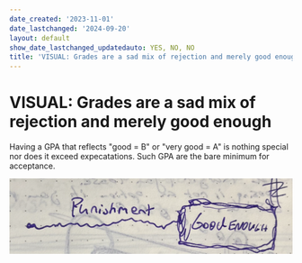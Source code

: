 ```yaml
---
date_created: '2023-11-01'
date_lastchanged: '2024-09-20'
layout: default
show_date_lastchanged_updatedauto: YES, NO, NO
title: 'VISUAL: Grades are a sad mix of rejection and merely good enough'
---
```

# VISUAL: Grades are a sad mix of rejection and merely good enough

Having a GPA that reflects "good = B" or "very good = A" is nothing special nor does it exceed expecatations. Such GPA are the bare minimum for acceptance. 

![](media/cleanshot_2023-11-01-at-12-09-28@2x.png)
